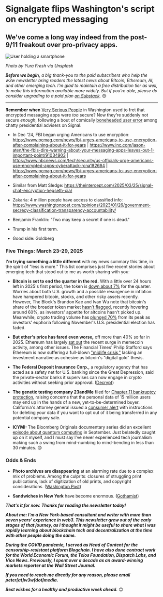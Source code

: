 # Signalgate flips Washington's script on encrypted messaging
## We've come a long way indeed from the post-9/11 freakout over pro-privacy apps.

![User holding a smartphone](https://w3w.news/img/phoneuser-yura-fresh-1920.jpg)

*Photo by Yura Fresh via Unsplash*

*<strong>Before we begin,</strong> a big thank-you to the paid subscribers who help the w3w newsletter bring readers the latest news about Bitcoin, Ethereum, AI, and other emerging tech. I'm glad to maintain a free distribution tier as well, to make this information available more widely. But if you're able, please do consider upgrading to a paid plan [on Substack](https://w3wnews.substack.com/subscribe).* 😊

<hr>

**Remember when** [Very Serious People](https://archive.nytimes.com/krugman.blogs.nytimes.com/2012/02/12/very-serious-question/) in Washington used to fret that encrypted messaging apps were *too* secure? Now they're suddenly not secure *enough*, following a bout of comically [boneheaded user error]() among chatty presidential advisers on Signal. <!-- -->

<!-- Transition to list items related to the big Signal story... -->

- In Dec '24, FBI began urging Americans to use encryption: https://www.pcmag.com/news/fbi-urges-americans-to-use-encryption-after-complaining-about-it-for-years | https://www.inc.com/jason-aten/the-fbis-dire-warning-about-your-messaging-apps-leaves-out-1-important-point/91034903 | https://www.nbcnews.com/tech/security/us-officials-urge-americans-use-encrypted-apps-cyberattack-rcna182694 | https://www.pcmag.com/news/fbi-urges-americans-to-use-encryption-after-complaining-about-it-for-years

- Similar from Matt Sledge: https://theintercept.com/2025/03/25/signal-chat-encryption-hegseth-cia/

- Zakaria: 4 million people have access to classified info: https://www.washingtonpost.com/opinions/2023/01/26/government-secrecy-classification-transparency-accountability/

- Benjamin Franklin: "Two may keep a secret if one is dead."

- Trump in his first term.

- Good side: Goldberg

### Five Things: March 23-29, 2025

**I'm trying something a little different** with my news summary this time, in the spirit of "less is more." This list comprises just five recent stories about emerging tech that stood out to me as worth sharing with you:

- **Bitcoin is set to end the quarter in the red.** With a little over 24 hours left in 2025's first period, the token is [down about 7%](https://finance.yahoo.com/video/bitcoin-close-q1-red-peaks-185459173.html) for the quarter. Worries about both U.S. growth and a possible resurgence in inflation have hampered bitcoin, stocks, and other risky assets recently. However, The Block's Brandon Kae and Ivan Wu note that bitcoin's share of the broader token market [hasn't flagged](https://www.theblock.co/post/348679/bitcoin-dominance-hits-58-as-alt-season-remains-elusive), recently hovering around 60%, as investors' appetite for altcoins hasn't picked up. Meanwhile, crypto trading volume has [plunged 70%](https://www.theblock.co/post/348685/crypto-trading-volumes-plunge-70-from-the-peak-as-post-election-hype-fades) from its peak as investors' euphoria following November's U.S. presidential election has faded.

- **But ether's price has fared even worse,** off more than 40% so far in 2025. Ethereum has largely [sat out](https://peteramckay.medium.com/a-twist-in-the-ethereum-solana-battle-59dfae42af81) the recent surge in memecoin activity, among other issues. The Financial Times' Philip Stafford says Ethereum is now suffering a full-blown ["midlife crisis,"](https://news.google.com/read/CBMicEFVX3lxTE50RVB3QW5JUnYxUzlGRVVZakl3ODZocjNGSnI0QkVCVVNBaFpNNFlNZVdvaDJMUlRGbXBBSFZzb2trQTZET1o5UjNTRUxxQzBxQnYxVVRZSkcwYmtwMmhmMWhNclhiU1dMNDJKVmJSZmc?hl=en-US&gl=US&ceid=US%3Aen) lacking an investment narrative as cohesive as bitcoin's "digital gold" thesis.

- **The Federal Deposit Insurance Corp.,** a regulatory agency that has acted as a safety net for U.S. banking since the Great Depression, said the private-sector banks it supervises can now engage in crypto activities without seeking prior approval. ([Decrypt](https://decrypt.co/312215/fdic-clears-path-for-bank-crypto-activities))

- **The genetic testing company 23andMe** filed for [Chapter 11 bankruptcy protection](https://apnews.com/article/23andme-chapter-11-bankruptcy-wojcicki-resigns-9827549d9171a537e76f60cb950d1823), raising concerns that the personal data of 15 million users may end up in the hands of a new, yet-to-be-determined buyer. California's attorney general issued a [consumer alert](https://oag.ca.gov/news/press-releases/attorney-general-bonta-urgently-issues-consumer-alert-23andme-customers) with instructions for deleting your data if you want to opt out of it being transferred in any potential company sale.

- **ICYMI:** The Bloomberg Originals documentary series did an excellent [episode about quantum computing](https://www.youtube.com/watch?v=1_gJp2uAjO0&t=704s) in September. Just belatedly caught up on it myself, and I must say I've never experienced tech journalism making such a swing from mind-numbing to mind-bending in less than 30 minutes. 😊

### Odds & Ends

- **Photo archives are disappearing** at an alarming rate due to a complex mix of problems. Among the culprits: closures of struggling print publications, lack of digitization of old prints, and copyright considerations. ([Washington Post](https://news.google.com/read/CBMiowFBVV95cUxQcjZQODVyZDFxeTg0QWNuMVB1ck54R3VMaWRZX2NTSkk3bWI4MjZMVFo2T0ZTZ0NtQkJVaXpSakRyRVNLbDZFRjc1UzRWOTdZSEo2LUFOSjRqQm5QSHhDb1IwUEo2NUtrSjNyZVJvNDJRYWNoV1JGM19DOU1fdEoyN1Q5R0c2QTdaeTFKc1E0bE1GMkFOaWZkbnpFUFpSTkpvYm1r?hl=en-US&gl=US&ceid=US%3Aen))

- **Sandwiches in New York** have become enormous. ([Gothamist](https://gothamist.com/arts-entertainment/sandwiches-in-nyc-have-become-enormous-and-too-big-to-eat-so-i-tried-some))

_**That's it for now. Thanks for reading the newsletter today!**_

_**About me: I'm a New York-based consultant and writer with more than seven years' experience in web3. This newsletter grew out of the early stages of that journey, as I thought it might be useful to share what I was rapidly learning about blockchain tech and decentralization at the time with other people doing the same.**_

 _**During the COVID pandemic, I served as Head of Content for the censorship-resistant platform Blogchain. I have also done contract work for the World Economic Forum, the Telos Foundation, Dispatch Labs, and Vice News. Previously, I spent over a decade as an award-winning markets reporter at the Wall Street Journal.**_

 _**If you need to reach me directly for any reason, please email peter[at]w3w[dot]media.**_

 _**Best wishes for a healthy and productive week ahead.**_ 😊
